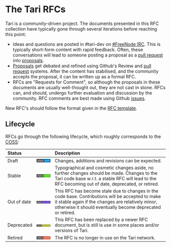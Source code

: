 # The Tari RFCs

Tari is a community-driven project. The documents presented in this RFC collection have typically gone through several
iterations before reaching this point:

* Ideas and questions are posted in #tari-dev on [#FreeNode IRC](https://freenode.net/). This is typically short-form
  content with rapid feedback. Often, these conversations will lead to someone posting a proposal as a [pull request] into
  [proposals].
* [Proposals] get debated and refined using Github's Review and [pull request] systems. After the content has
  stabilised, and the community accepts the proposal, it can be written up as a formal RFC.
* RFCs are "Requests for Comment", so although the proposals in these documents are usually well-thought out, they are
  not cast in stone. RFCs can, and should, undergo further evaluation and discussion by the community. RFC comments are
  best made using Github [issues].

New RFC's should follow the format given in the [RFC template](./RFC_template.md).
## Lifecycle

RFCs go through the following lifecycle, which roughly corresponds to the [COSS](https://rfc.unprotocols.org/spec:2/COSS/):

| Status      |                                                   | Description                                                                                                                                                                                                         |
|:------------|:--------------------------------------------------|:--------------------------------------------------------------------------------------------------------------------------------------------------------------------------------------------------------------------|
| Draft       | ![draft](theme/images/status-draft.svg)           | Changes, additions and revisions can be expected.                                                                                                                                                                   |
| Stable      | ![stable](theme/images/status-stable.svg)         | Typographical and cosmetic changes aside, no further changes should be made. Changes to the Tari code base w.r.t. a stable RFC will lead to the RFC becoming out of date, deprecated, or retired.                   |
| Out of date | ![out of date](theme/images/status-outofdate.svg) | This RFC has become stale due to changes in the code base. Contributions will be accepted to make it stable again if the changes are relatively minor, otherwise it should eventually become deprecated or retired. |
| Deprecated  | ![deprecated](theme/images/status-deprecated.svg) | This RFC has been replaced by a newer RFC document, but is still is use in some places and/or versions of Tari.                                                                                                     |
| Retired     | ![retired](theme/images/status-retired.svg)       | The RFC is no longer in use on the Tari network.                                                                                                                                                                    |


[proposals]: https://github.com/tari-project/RFC/tree/master/proposals 'Tari proposals'
[pull request]: https://github.com/tari-project/RFC/pulls 'Tari RFC pull requests'
[issues]: https://github.com/tari-project/RFC/issues 'Tari RFC Issues'